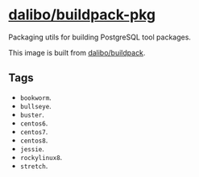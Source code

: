 # [dalibo/buildpack-pkg](https://hub.docker.com/r/dalibo/buildpack-pkg)

Packaging utils for building PostgreSQL tool packages.

This image is built from
[dalibo/buildpack](https://hub.dalibo.com/r/dalibo/buildpack).


## Tags

- `bookworm`.
- `bullseye`.
- `buster`.
- `centos6`.
- `centos7`.
- `centos8`.
- `jessie`.
- `rockylinux8`.
- `stretch`.
